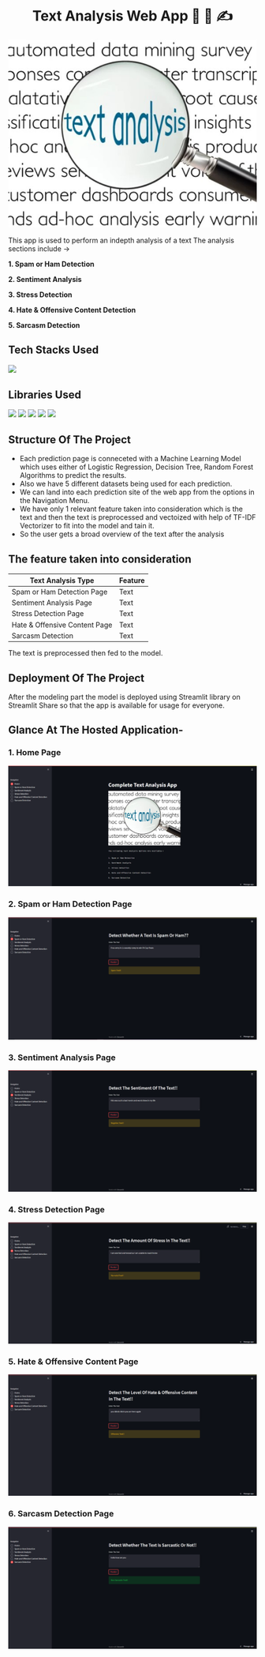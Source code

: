 <h1 align="center">
                    Text Analysis Web App 💬 📝 ✍️
</h1>

![image](https://github.com/Anas436/Text-Analysis-App/blob/main/Complete%20Text%20Analysis%20Home%20Page.jpg)

This app is used to perform an indepth analysis of a text
The analysis sections include ->

**1. Spam or Ham Detection**

**2. Sentiment Analysis**

**3. Stress Detection**

**4. Hate & Offensive Content Detection**

**5. Sarcasm Detection**

## Tech Stacks Used

<img src="https://img.shields.io/badge/python%20-%2314354C.svg?&style=for-the-badge&logo=python&logoColor=white"/>

## Libraries Used

<img src="https://img.shields.io/badge/numpy%20-%2314354C.svg?&style=for-the-badge&logo=numpy&logoColor=white"/> <img src="https://img.shields.io/badge/pandas%20-%2314354C.svg?&style=for-the-badge&logo=pandas&logoColor=white"/> <img src="https://img.shields.io/badge/streamlit%20-%2314354C.svg?&style=for-the-badge&logo=streamlit&logoColor=white"/> <img src="https://img.shields.io/badge/nltk%20-%2314354C.svg?&style=for-the-badge&logo=nltk&logoColor=white"/> <img src="https://img.shields.io/badge/scikitlearn%20-%2314354C.svg?&style=for-the-badge&logo=scikitlearn&logoColor=white"/>

## Structure Of The Project

- Each prediction page is conneceted with a Machine Learning Model which uses either of Logistic Regression, Decision Tree, Random Forest Algorithms to predict the results.
- Also we have 5 different datasets being used for each prediction.
- We can land into each prediction site of the web app from the options in the Navigation Menu.
- We have only 1 relevant feature taken into consideration which is the text and then the text is preprocessed and vectoized with help of TF-IDF Vectorizer to fit into the model and tain it.
- So the user gets a broad overview of the text after the analysis

## The feature taken into consideration

| Text Analysis Type | Feature |
| - | - |
| Spam or Ham Detection Page | Text |
| Sentiment Analysis Page | Text |
| Stress Detection Page | Text |
| Hate & Offensive Content Page | Text |
| Sarcasm Detection | Text |

The text is preprocessed then fed to the model.

## Deployment Of The Project

After the modeling part the model is deployed using Streamlit library on Streamlit Share so that the app is available for usage for everyone.

## Glance At The Hosted Application- 

### 1. Home Page
![image](https://github.com/Anas436/Text-Analysis-App/blob/main/images/1.png)

### 2. Spam or Ham Detection Page
![image](https://github.com/Anas436/Text-Analysis-App/blob/main/images/2.png)

### 3. Sentiment Analysis Page
![image](https://github.com/Anas436/Text-Analysis-App/blob/main/images/3.png)

### 4. Stress Detection Page
![image](https://github.com/Anas436/Text-Analysis-App/blob/main/images/4.png)

### 5. Hate & Offensive Content Page
![image](https://github.com/Anas436/Text-Analysis-App/blob/main/images/5.png)

### 6. Sarcasm Detection Page
![image](https://github.com/Anas436/Text-Analysis-App/blob/main/images/6.png)

